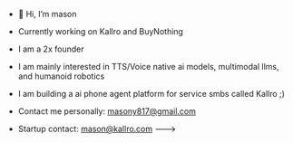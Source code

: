 - 👋 Hi, I’m mason
- Currently working on Kallro and BuyNothing
- I am a 2x founder
- I am mainly interested in TTS/Voice native ai models, multimodal llms, and humanoid robotics
- I am building a ai phone agent platform for service smbs called Kallro ;)

- Contact me personally: masony817@gmail.com
- Startup contact: mason@kallro.com
--->
